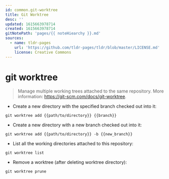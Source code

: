 ```yaml
---
id: common.git-worktree
title: Git Worktree
desc: ''
updated: 1615663978714
created: 1615663978714
gitNotePath: 'pages/{{ noteHiearchy }}.md'
sources:
  - name: tldr-pages
    url: 'https://github.com/tldr-pages/tldr/blob/master/LICENSE.md'
    license: Creative Commons
---
```

# git worktree

> Manage multiple working trees attached to the same repository.
> More information: <https://git-scm.com/docs/git-worktree>.

- Create a new directory with the specified branch checked out into it:

`git worktree add {{path/to/directory}} {{branch}}`

- Create a new directory with a new branch checked out into it:

`git worktree add {{path/to/directory}} -b {{new_branch}}`

- List all the working directories attached to this repository:

`git worktree list`

- Remove a worktree (after deleting worktree directory):

`git worktree prune`

